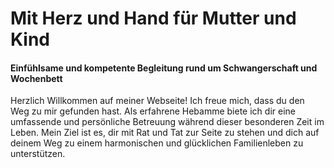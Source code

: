 # Mit Herz und Hand für Mutter und Kind

#### Einfühlsame und kompetente Begleitung rund um Schwangerschaft und Wochenbett

Herzlich Willkommen auf meiner Webseite! Ich freue mich, dass du den Weg zu mir gefunden hast. Als erfahrene Hebamme biete ich dir eine umfassende und persönliche Betreuung während dieser besonderen Zeit im Leben. Mein Ziel ist es, dir mit Rat und Tat zur Seite zu stehen und dich auf deinem Weg zu einem harmonischen und glücklichen Familienleben zu unterstützen.
